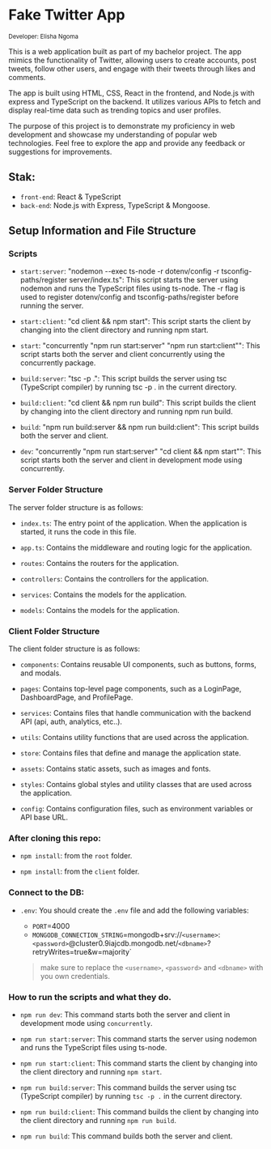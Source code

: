 # Fake Twitter App
<sub>Developer: Elisha Ngoma</sub>

This is a web application built as part of my bachelor project. The app mimics the functionality of Twitter, allowing users to create accounts, post tweets, follow other users, and engage with their tweets through likes and comments.

The app is built using HTML, CSS, React in the frontend, and Node.js with express and TypeScript on the backend. It utilizes various APIs to fetch and display real-time data such as trending topics and user profiles.

The purpose of this project is to demonstrate my proficiency in web development and showcase my understanding of popular web technologies. Feel free to explore the app and provide any feedback or suggestions for improvements. 


## Stak:

- `front-end`: React & TypeScript
- `back-end`: Node.js with Express, TypeScript & Mongoose.


## Setup Information and File Structure

### Scripts

- `start:server`: "nodemon --exec ts-node -r dotenv/config -r tsconfig-paths/register server/index.ts": 
This script starts the server using nodemon and runs the TypeScript files using ts-node. The -r flag is used to 
register dotenv/config and tsconfig-paths/register before running the server.

- `start:client`: "cd client && npm start": This script starts the client by changing into the client directory and running npm start.

- `start`: "concurrently \"npm run start:server\" \"npm run start:client\"": This script starts both the server and client concurrently using the concurrently package.

- `build:server`: "tsc -p .": This script builds the server using tsc (TypeScript compiler) by running tsc -p . in the current directory.

- `build:client`: "cd client && npm run build": This script builds the client by changing into the client directory and running npm run build.

- `build`: "npm run build:server && npm run build:client": This script builds both the server and client.

- `dev`: "concurrently \"npm run start:server\" \"cd client && npm start\"": This script starts both the server and client in development mode using concurrently.


### Server Folder Structure

The server folder structure is as follows:

- `index.ts`: The entry point of the application. When the application is started, it runs the code in this file.

- `app.ts`: Contains the middleware and routing logic for the application.

- `routes`: Contains the routers for the application.

- `controllers`: Contains the controllers for the application.

- `services`: Contains the models for the application.

- `models`: Contains the models for the application.



### Client Folder Structure

The client folder structure is as follows:

- `components`: Contains reusable UI components, such as buttons, forms, and modals.

- `pages`: Contains top-level page components, such as a LoginPage, DashboardPage, and ProfilePage.

- `services`: Contains files that handle communication with the backend API (api, auth, analytics, etc..).

- `utils`: Contains utility functions that are used across the application.

- `store`: Contains files that define and manage the application state.

- `assets`: Contains static assets, such as images and fonts.

- `styles`: Contains global styles and utility classes that are used across the application.

- `config`: Contains configuration files, such as environment variables or API base URL.


### After cloning this repo:

- `npm install`: from the `root` folder.

- `npm install`: from the `client` folder.


### Connect to the DB:

- `.env`: You should create the `.env` file and add the following variables:
    - `PORT`=4000
    - `MONGODB_CONNECTION_STRING`=mongodb+srv://`<username>`:`<password>`@cluster0.9iajcdb.mongodb.net/`<dbname>`?retryWrites=true&w=majority`
    
   > make sure to replace the `<username>`, `<password>` and `<dbname>` with you own credentials.


### How to run the scripts and what they do.

- `npm run dev`: This command starts both the server and client in development mode using `concurrently`.

- `npm run start:server`: This command starts the server using nodemon and runs the TypeScript files using ts-node.

- `npm run start:client`: This command starts the client by changing into the client directory and running `npm start`.

- `npm run build:server`: This command builds the server using tsc (TypeScript compiler) by running `tsc -p .` in the current directory.

- `npm run build:client`: This command builds the client by changing into the client directory and running `npm run build`.

- `npm run build`: This command builds both the server and client.